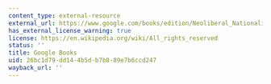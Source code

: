 ```yaml
---
content_type: external-resource
external_url: https://www.google.com/books/edition/Neoliberal_Nationalism/P9QGEAAAQBAJ?hl=en&gbpv=1
has_external_license_warning: true
license: https://en.wikipedia.org/wiki/All_rights_reserved
status: ''
title: Google Books
uid: 26bc1d79-dd14-4b5d-b7b8-89e7b6ccd247
wayback_url: ''
---
```

